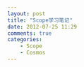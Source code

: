 ```yaml
---
layout: post
title: "Scope学习笔记"
date: 2012-07-25 11:29
comments: true
categories: 
    - Scope
    - Cosmos
---
```

